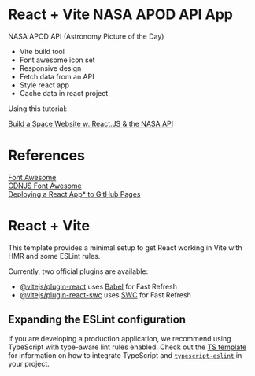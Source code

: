# React + Vite NASA APOD API App

NASA APOD API (Astronomy Picture of the Day)

* Vite build tool
* Font awesome icon set
* Responsive design
* Fetch data from an API
* Style react app
* Cache data in react project

Using this tutorial:

[Build a Space Website w. React.JS & the NASA API](https://www.youtube.com/watch?v=5Gf6grFgoG8)

# References

[Font Awesome](https://fontawesome.com/)  
[CDNJS Font Awesome](https://cdnjs.com/libraries/font-awesome/6.5.1)  
[Deploying a React App* to GitHub Pages](https://github.com/gitname/react-gh-pages)

# React + Vite

This template provides a minimal setup to get React working in Vite with HMR and some ESLint rules.

Currently, two official plugins are available:

- [@vitejs/plugin-react](https://github.com/vitejs/vite-plugin-react/blob/main/packages/plugin-react) uses [Babel](https://babeljs.io/) for Fast Refresh
- [@vitejs/plugin-react-swc](https://github.com/vitejs/vite-plugin-react/blob/main/packages/plugin-react-swc) uses [SWC](https://swc.rs/) for Fast Refresh

## Expanding the ESLint configuration

If you are developing a production application, we recommend using TypeScript with type-aware lint rules enabled. Check out the [TS template](https://github.com/vitejs/vite/tree/main/packages/create-vite/template-react-ts) for information on how to integrate TypeScript and [`typescript-eslint`](https://typescript-eslint.io) in your project.
